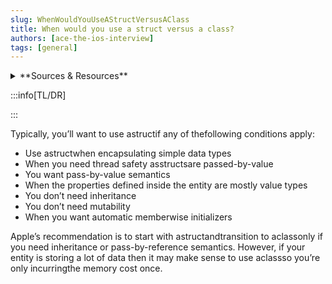 ```yaml
---
slug: WhenWouldYouUseAStructVersusAClass
title: When would you use a struct versus a class?
authors: [ace-the-ios-interview]
tags: [general]
---
```


<details>
  <summary>**Sources & Resources**</summary>

  **Main Source:** [Ace the iOS Interview](https://aryamansharda.gumroad.com/l/tcvck)

  **Additional Sources:**

  **Further Reading:**

</details>

:::info[TL/DR]

:::

Typically, you’ll want to use astructif any of thefollowing conditions apply:

- Use astructwhen encapsulating simple data types
- When you need thread safety asstructsare passed-by-value
- You want pass-by-value semantics
- When the properties defined inside the entity are mostly value types
- You don’t need inheritance
- You don’t need mutability
- When you want automatic memberwise initializers

Apple’s recommendation is to start with astructandtransition to aclassonly if you need
inheritance or pass-by-reference semantics. However, if your entity is storing a lot of data then
it may make sense to use aclassso you’re only incurringthe memory cost once.

